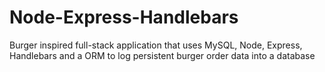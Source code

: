 # Node-Express-Handlebars
Burger inspired full-stack application that uses MySQL, Node, Express, Handlebars and a ORM to log persistent burger order data into a database
